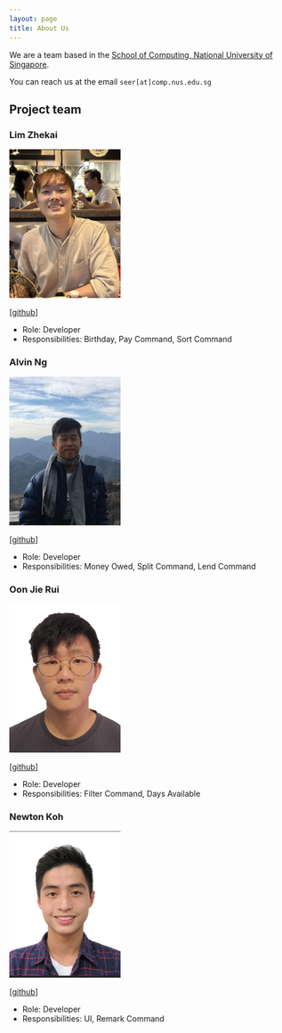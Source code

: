 ```yaml
---
layout: page
title: About Us
---
```


We are a team based in the [School of Computing, National University of Singapore](http://www.comp.nus.edu.sg).

You can reach us at the email `seer[at]comp.nus.edu.sg`

## Project team

### Lim Zhekai

<img src="images/zhekaiii.png" width="200px">

[[github](https://github.com/zhekaiii)]

* Role: Developer
* Responsibilities: Birthday, Pay Command, Sort Command

### Alvin Ng

<img src="images/alvinnzz.png" width="200px">

[[github](http://github.com/alvinnzz)]

* Role: Developer
* Responsibilities: Money Owed, Split Command, Lend Command

### Oon Jie Rui

<img src="images/jerryo3.png" width="200px">

[[github](https://github.com/jerryo3)]

* Role: Developer
* Responsibilities: Filter Command, Days Available

### Newton Koh

<img src="images/newtonkoh.png" width="200px">

[[github](http://github.com/newtonkoh)]

* Role: Developer
* Responsibilities: UI, Remark Command
